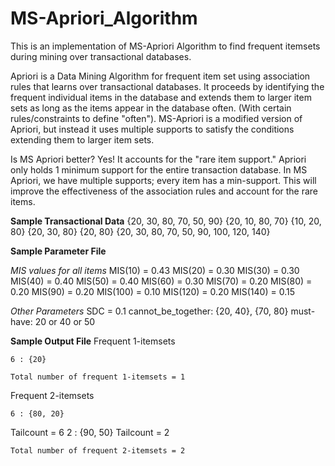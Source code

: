 # MS-Apriori_Algorithm
This is an implementation of MS-Apriori Algorithm to find frequent itemsets during mining over transactional databases.

Apriori is a Data Mining Algorithm for frequent item set using association rules that learns over transactional databases. It proceeds by identifying the frequent individual items in the database and extends them to larger item sets as long as the items appear in the database often. (With certain rules/constraints to define "often"). MS-Apriori is a modified version of Apriori, but instead it uses multiple supports to satisfy the conditions extending them to larger item sets.

Is MS Apriori better? Yes! It accounts for the "rare item support." Apriori only holds 1 minimum support for the entire transaction database. In MS Apriori, we have multiple supports; every item has a min-support. This will improve the effectiveness of the association rules and account for the rare items.


**Sample Transactional Data**
{20, 30, 80, 70, 50, 90}
{20, 10, 80, 70}
{10, 20, 80}
{20, 30, 80}
{20, 80}
{20, 30, 80, 70, 50, 90, 100, 120, 140}

**Sample Parameter File**

*MIS values for all items*
MIS(10) = 0.43
MIS(20) = 0.30
MIS(30) = 0.30
MIS(40) = 0.40
MIS(50) = 0.40
MIS(60) = 0.30
MIS(70) = 0.20
MIS(80) = 0.20
MIS(90) = 0.20
MIS(100) = 0.10
MIS(120) = 0.20
MIS(140) = 0.15

*Other Parameters*
SDC = 0.1
cannot_be_together: {20, 40}, {70, 80}
must-have: 20 or 40 or 50

**Sample Output File**
Frequent 1-itemsets 

    6 : {20}

    Total number of frequent 1-itemsets = 1


Frequent 2-itemsets 

    6 : {80, 20}
Tailcount = 6
    2 : {90, 50}
Tailcount = 2

    Total number of frequent 2-itemsets = 2

